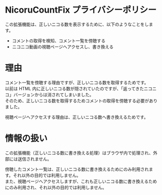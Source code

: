 # NicoruCountFix プライバシーポリシー

この拡張機能は、正しいニコる数を表示するために、以下のようなことをします。

- コメントの取得を検知、コメント一覧を傍聴する
- ニコニコ動画の視聴ページへアクセスし、書き換える

# 理由
コメント一覧を傍聴する理由ですが、正しいニコる数を取得するためです。  
以前は HTML 内に正しいニコる数が隠されていたのですが、「返ってきたニコニコ」バージョンからは消されてしまいました。  
そのため、正しいニコる数を取得するためコメントの取得を傍聴する必要がありました。  

視聴ページへアクセスする理由は、正しいニコる数へ書き換えるためです。

# 情報の扱い
この拡張機能（正しいニコる数に書き換える処理）はブラウザ内で処理され、外部には送信されません。  

傍聴したコメント一覧は、正しいニコる数に書き換えるためにのみ利用されます。それ以外の目的では利用しません。  
また、視聴ページへアクセスしますが、これも正しいニコる数に書き換えるためにのみ利用され、それ以外の目的では利用しません。  